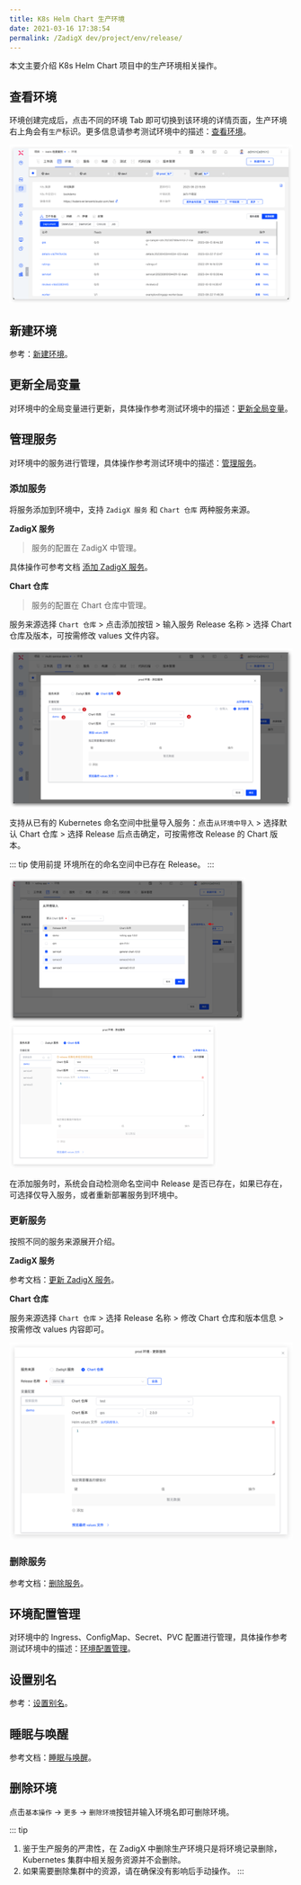```yaml
---
title: K8s Helm Chart 生产环境
date: 2021-03-16 17:38:54
permalink: /ZadigX dev/project/env/release/
---
```


本文主要介绍 K8s Helm Chart 项目中的生产环境相关操作。

## 查看环境

环境创建完成后，点击不同的环境 Tab 即可切换到该环境的详情页面，生产环境右上角会有`生产`标识。更多信息请参考测试环境中的描述：[查看环境](/ZadigX%20dev/project/env/helm/chart/#查看环境)。

![环境详情](../_images/show_helm_chart_prod_env.png)

## 新建环境

参考：[新建环境](/ZadigX%20dev/project/prod/env/k8s/#新建环境)。

## 更新全局变量

对环境中的全局变量进行更新，具体操作参考测试环境中的描述：[更新全局变量](/ZadigX%20dev/project/env/helm/chart/#更新全局变量)。

## 管理服务

对环境中的服务进行管理，具体操作参考测试环境中的描述：[管理服务](/ZadigX%20dev/project/env/helm/chart/#管理服务)。

### 添加服务

将服务添加到环境中，支持 `ZadigX 服务` 和 `Chart 仓库` 两种服务来源。

**ZadigX 服务**

> 服务的配置在 ZadigX 中管理。

具体操作可参考文档 [添加 ZadigX 服务](/ZadigX%20dev/project/env/helm/chart/#添加服务)。

**Chart 仓库**

> 服务的配置在 Chart 仓库中管理。

服务来源选择 `Chart 仓库` > 点击添加按钮 > 输入服务 Release 名称 > 选择 Chart 仓库及版本，可按需修改 values 文件内容。

![管理服务](../_images/add_helm_chart_service_by_chart_0.png)

支持从已有的 Kubernetes 命名空间中批量导入服务：点击`从环境中导入` > 选择默认 Chart 仓库 > 选择 Release 后点击确定，可按需修改 Release 的 Chart 版本。

::: tip 使用前提
环境所在的命名空间中已存在 Release。
:::

<img src="../_images/add_helm_chart_service_by_chart_2.png" width="420">
<img src="../_images/add_helm_chart_service_by_chart_4.png" width="370">

在添加服务时，系统会自动检测命名空间中 Release 是否已存在，如果已存在，可选择仅导入服务，或者重新部署服务到环境中。

### 更新服务

按照不同的服务来源展开介绍。

**ZadigX 服务**

参考文档：[更新 ZadigX 服务](/ZadigX%20dev/project/env/helm/chart/#更新服务)。

**Chart 仓库**

服务来源选择 `Chart 仓库` > 选择 Release 名称 > 修改 Chart 仓库和版本信息 > 按需修改 values 内容即可。

![管理服务](../_images/update_helm_chart_service_by_chart.png)

### 删除服务

参考文档：[删除服务](/ZadigX%20dev/project/env/helm/chart/#删除服务)。

## 环境配置管理

对环境中的 Ingress、ConfigMap、Secret、PVC 配置进行管理，具体操作参考测试环境中的描述：[环境配置管理](/ZadigX%20dev/project/env/helm/chart/#环境配置管理)。

## 设置别名

参考：[设置别名](/ZadigX%20dev/project/prod/env/k8s/#设置别名)。

## 睡眠与唤醒

参考文档：[睡眠与唤醒](/ZadigX%20dev/project/env/k8s/#睡眠与唤醒)。

## 删除环境

点击`基本操作` -> `更多` -> `删除环境`按钮并输入环境名即可删除环境。

::: tip
1. 鉴于生产服务的严肃性，在 ZadigX 中删除生产环境只是将环境记录删除，Kubernetes 集群中相关服务资源并不会删除。
2. 如果需要删除集群中的资源，请在确保没有影响后手动操作。
:::
